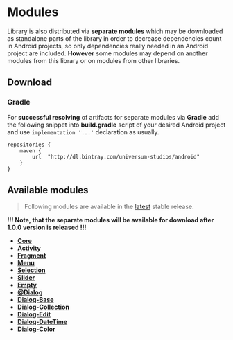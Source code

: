 Modules
===============

Library is also distributed via **separate modules** which may be downloaded as standalone parts of
the library in order to decrease dependencies count in Android projects, so only dependencies really
needed in an Android project are included. **However** some modules may depend on another modules
from this library or on modules from other libraries.

## Download ##

### Gradle ###

For **successful resolving** of artifacts for separate modules via **Gradle** add the following snippet
into **build.gradle** script of your desired Android project and use `implementation '...'` declaration
as usually.

    repositories {
        maven {
            url  "http://dl.bintray.com/universum-studios/android"
        }
    }

## Available modules ##
> Following modules are available in the [latest](https://github.com/universum-studios/android_settings/releases "Latest Releases page") stable release.

**!!! Note, that the separate modules will be available for download after 1.0.0 version is released !!!**

- **[Core](https://github.com/universum-studios/android_settings/tree/master/library-core)**
- **[Activity](https://github.com/universum-studios/android_settings/tree/master/library-activity)**
- **[Fragment](https://github.com/universum-studios/android_settings/tree/master/library-fragment)**
- **[Menu](https://github.com/universum-studios/android_settings/tree/master/library-menu)**
- **[Selection](https://github.com/universum-studios/android_settings/tree/master/library-selection)**
- **[Slider](https://github.com/universum-studios/android_settings/tree/master/library-slider)**
- **[Empty](https://github.com/universum-studios/android_settings/tree/master/library-empty)**
- **[@Dialog](https://github.com/universum-studios/android_settings/tree/master/library-dialog_group)**
- **[Dialog-Base](https://github.com/universum-studios/android_settings/tree/master/library-dialog-base)**
- **[Dialog-Collection](https://github.com/universum-studios/android_settings/tree/master/library-dialog-collection)**
- **[Dialog-Edit](https://github.com/universum-studios/android_settings/tree/master/library-dialog-edit)**
- **[Dialog-DateTime](https://github.com/universum-studios/android_settings/tree/master/library-dialog-datetime)**
- **[Dialog-Color](https://github.com/universum-studios/android_settings/tree/master/library-dialog-color)**
